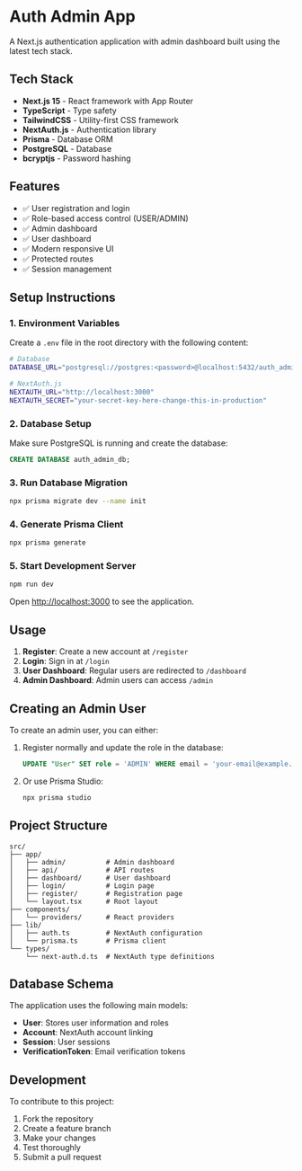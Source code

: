 # Auth Admin App

A Next.js authentication application with admin dashboard built using the latest tech stack.

## Tech Stack

- **Next.js 15** - React framework with App Router
- **TypeScript** - Type safety
- **TailwindCSS** - Utility-first CSS framework
- **NextAuth.js** - Authentication library
- **Prisma** - Database ORM
- **PostgreSQL** - Database
- **bcryptjs** - Password hashing

## Features

- ✅ User registration and login
- ✅ Role-based access control (USER/ADMIN)
- ✅ Admin dashboard
- ✅ User dashboard
- ✅ Modern responsive UI
- ✅ Protected routes
- ✅ Session management

## Setup Instructions

### 1. Environment Variables

Create a `.env` file in the root directory with the following content:

```bash
# Database
DATABASE_URL="postgresql://postgres:<password>@localhost:5432/auth_admin_db?schema=public"

# NextAuth.js
NEXTAUTH_URL="http://localhost:3000"
NEXTAUTH_SECRET="your-secret-key-here-change-this-in-production"
```

### 2. Database Setup

Make sure PostgreSQL is running and create the database:

```sql
CREATE DATABASE auth_admin_db;
```

### 3. Run Database Migration

```bash
npx prisma migrate dev --name init
```

### 4. Generate Prisma Client

```bash
npx prisma generate
```

### 5. Start Development Server

```bash
npm run dev
```

Open [http://localhost:3000](http://localhost:3000) to see the application.

## Usage

1. **Register**: Create a new account at `/register`
2. **Login**: Sign in at `/login`
3. **User Dashboard**: Regular users are redirected to `/dashboard`
4. **Admin Dashboard**: Admin users can access `/admin`

## Creating an Admin User

To create an admin user, you can either:

1. Register normally and update the role in the database:
   ```sql
   UPDATE "User" SET role = 'ADMIN' WHERE email = 'your-email@example.com';
   ```

2. Or use Prisma Studio:
   ```bash
   npx prisma studio
   ```

## Project Structure

```
src/
├── app/
│   ├── admin/          # Admin dashboard
│   ├── api/            # API routes
│   ├── dashboard/      # User dashboard
│   ├── login/          # Login page
│   ├── register/       # Registration page
│   └── layout.tsx      # Root layout
├── components/
│   └── providers/      # React providers
├── lib/
│   ├── auth.ts         # NextAuth configuration
│   └── prisma.ts       # Prisma client
└── types/
    └── next-auth.d.ts  # NextAuth type definitions
```

## Database Schema

The application uses the following main models:

- **User**: Stores user information and roles
- **Account**: NextAuth account linking
- **Session**: User sessions
- **VerificationToken**: Email verification tokens

## Development

To contribute to this project:

1. Fork the repository
2. Create a feature branch
3. Make your changes
4. Test thoroughly
5. Submit a pull request
